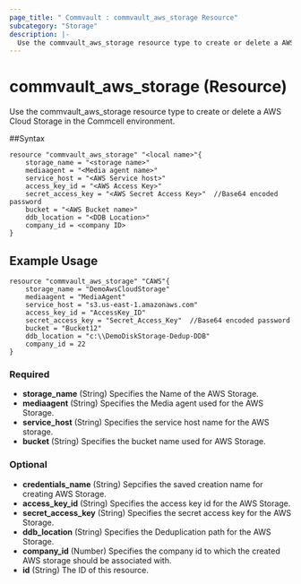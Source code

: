 ```yaml
---
page_title: " Commvault : commvault_aws_storage Resource"
subcategory: "Storage"
description: |-
  Use the commvault_aws_storage resource type to create or delete a AWS Cloud Storage in the Commcell environment.
---
```


# commvault_aws_storage (Resource)

  Use the commvault_aws_storage resource type to create or delete a AWS Cloud Storage in the Commcell environment.

##Syntax
```
resource "commvault_aws_storage" "<local name>"{
	storage_name = "<storage name>"
	mediaagent = "<Media agent name>"
	service_host = "<AWS Service host>"
	access_key_id = "<AWS Access Key>"
	secret_access_key = "<AWS Secret Access Key>"  //Base64 encoded password
	bucket = "<AWS Bucket name>"
	ddb_location = "<DDB Location>"
	company_id = <company ID>
}
```

## Example Usage
```
resource "commvault_aws_storage" "CAWS"{
	storage_name = "DemoAwsCloudStorage"
	mediaagent = "MediaAgent"
	service_host = "s3.us-east-1.amazonaws.com"
	access_key_id = "AccessKey_ID"
	secret_access_key = "Secret_Access_Key"  //Base64 encoded password
	bucket = "Bucket12"
	ddb_location = "c:\\DemoDiskStorage-Dedup-DDB"
	company_id = 22
}
```

### Required

- **storage_name** (String) Specifies the Name of the AWS Storage.
- **mediaagent** (String) Specifies the Media agent used for the AWS Storage.
- **service_host** (String) Specifies the service host name for the AWS storage.
- **bucket** (String) Specifies the bucket name used for AWS Storage.

### Optional

- **credentials_name** (String) Sepcifies the saved creation name for creating AWS Storage.
- **access_key_id** (String) Specifies the access key id for the AWS Storage.
- **secret_access_key** (String) Specifies the secret access key for the AWS Storage.
- **ddb_location** (String) Specifies the Deduplication path for the AWS Storage.
- **company_id** (Number) Specifies the company id to which the created AWS storage should be associated with.
- **id** (String) The ID of this resource.



